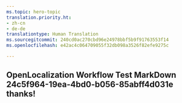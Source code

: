 ```yaml
---
ms.topic: hero-topic
translation.priority.ht:
- zh-cn
- de-de
translationtype: Human Translation
ms.sourcegitcommit: 240cd0ac270cbd96e24978bbf5b9f91763553f14
ms.openlocfilehash: e42ac4c064709055f32db098a3526f82efe9275c

---
```

## OpenLocalization Workflow Test MarkDown 24c5f964-19ea-4bd0-b056-85abff4d031e thanks!



<!--HONumber=Sep16_HO1-->


